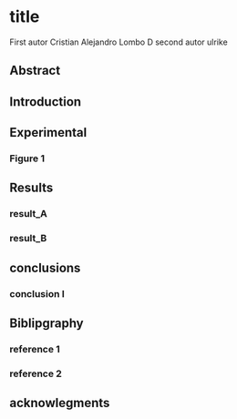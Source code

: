 # title
First autor Cristian Alejandro Lombo D
second autor ulrike

## Abstract

## Introduction

## Experimental 

### Figure 1

## Results

### result_A
### result_B

## conclusions

### conclusion I

## Biblipgraphy

### reference 1
### reference 2

## acknowlegments
